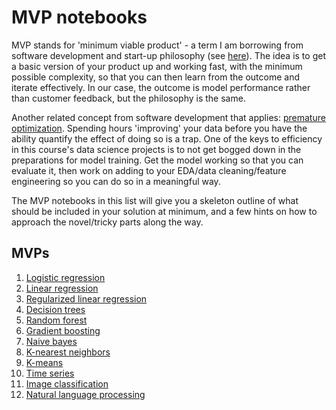 # MVP notebooks

MVP stands for 'minimum viable product' - a term I am borrowing from software development and start-up philosophy (see [here](https://en.wikipedia.org/wiki/Minimum_viable_product)). The idea is to get a basic version of your product up and working fast, with the minimum possible complexity, so that you can then learn from the outcome and iterate effectively. In our case, the outcome is model performance rather than customer feedback, but the philosophy is the same.

Another related concept from software development that applies: [premature optimization](https://stackoverflow.com/questions/385506/when-is-optimisation-premature). Spending hours 'improving' your data before you have the ability quantify the effect of doing so is a trap. One of the keys to efficiency in this course's data science projects is to not get bogged down in the preparations for model training. Get the model working so that you can evaluate it, then work on adding to your EDA/data cleaning/feature engineering so you can do so in a meaningful way.

The MVP notebooks in this list will give you a skeleton outline of what should be included in your solution at minimum, and a few hints on how to approach the novel/tricky parts along the way.

## MVPs

1. [Logistic regression](https://github.com/4GeeksAcademy/gperdrizet-logistic-regression-project/blob/main/src/mvp.ipynb)
2. [Linear regression](https://github.com/4GeeksAcademy/gperdrizet-linear-regression/blob/main/src/mvp.ipynb)
3. [Regularized linear regression](https://github.com/4GeeksAcademy/gperdrizet-regularized-linear-regression/tree/main/src/mvp.ipynb)
4. [Decision trees](https://github.com/4GeeksAcademy/gperdrizet-diabetes-prediction/blob/main/src/decision_tree_mvp.ipynb)
5. [Random forest](https://github.com/4GeeksAcademy/gperdrizet-diabetes-prediction/blob/main/src/decision_tree_mvp.ipynb)
6. [Gradient boosting](https://github.com/4GeeksAcademy/gperdrizet-diabetes-prediction/blob/main/src/gradient_boosting_mvp.ipynb)
7. [Naive bayes](https://github.com/4GeeksAcademy/gperdrizet-naive-bayes-project/blob/main/src/MVP.ipynb)
8. [K-nearest neighbors](https://github.com/4GeeksAcademy/gperdrizet-k-nearest-neighbors/blob/main/src/mvp.ipynb)
9. [K-means](https://github.com/4GeeksAcademy/gperdrizet-k-means/blob/main/src/mvp.ipynb)
10. [Time series](https://github.com/4GeeksAcademy/gperdrizet-time-series-project/blob/main/src/mvp.ipynb)
11. [Image classification](https://github.com/4GeeksAcademy/gperdrizet-image-classification/blob/main/src/mvp.ipynb)
12. [Natural language processing](https://github.com/4GeeksAcademy/gperdrizet-NLP-project/blob/main/src/mvp.ipynb)